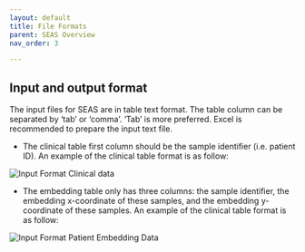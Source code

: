 ```yaml
---
layout: default
title: File Formats
parent: SEAS Overview
nav_order: 3

---
```


## Input and output format

The input files for SEAS are in table text format. The table column can be separated by ‘tab’ or ‘comma’. ‘Tab’ is more preferred. Excel is recommended to prepare the input text file.

- The clinical table first column should be the sample identifier (i.e. patient ID). An example of the clinical table format is as follow:

![Input Format Clinical data](https://aimed-uab.github.io/SEAS/docs/images/inputss1.png)

- The embedding table only has three columns: the sample identifier, the embedding x-coordinate of these samples, and the embedding y-coordinate of these samples. An example of the clinical table format is as follow:

![Input Format Patient Embedding Data](https://aimed-uab.github.io/SEAS/docs/images/inputss2.jpg)

